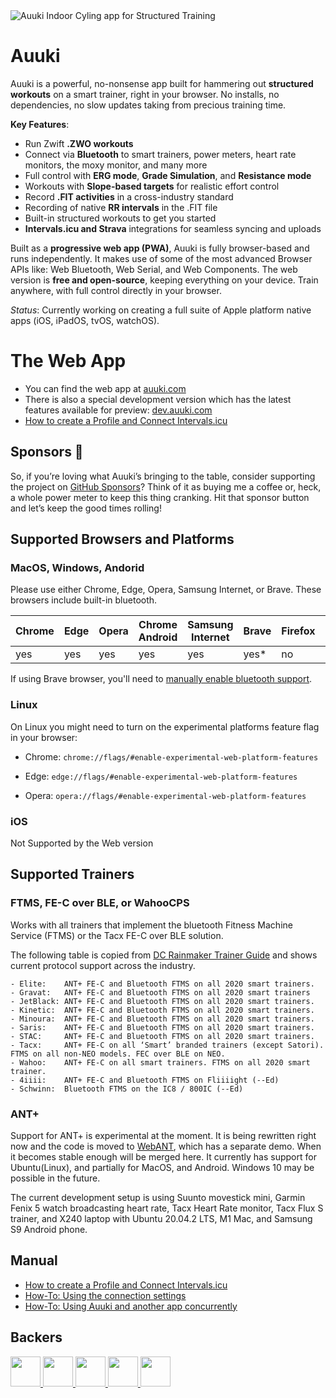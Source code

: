 <img alt="Auuki Indoor Cyling app for Structured Training" src="https://github.com/user-attachments/assets/cc75ba55-258f-493d-8cc1-5f8326134629" />

# Auuki
Auuki is a powerful, no-nonsense app built for hammering out **structured workouts** on a smart trainer, right in your browser. No installs, no dependencies, no slow updates taking from precious training time.

**Key Features**:
* Run Zwift **.ZWO workouts**
* Connect via **Bluetooth** to smart trainers, power meters, heart rate monitors, the moxy monitor, and many more
* Full control with **ERG mode**, **Grade Simulation**, and **Resistance mode**
* Workouts with **Slope-based targets** for realistic effort control
* Record **.FIT activities** in a cross-industry standard
* Recording of native **RR intervals** in the .FIT file
* Built-in structured workouts to get you started
* **Intervals.icu and Strava** integrations for seamless syncing and uploads

Built as a **progressive web app (PWA)**, Auuki is fully browser-based and runs independently. It makes use of some of the most advanced Browser APIs like: Web Bluetooth, Web Serial, and Web Components. The web version is **free and open-source**, keeping everything on your device.
Train anywhere, with full control directly in your browser.

_Status_: Currently working on creating a full suite of Apple platform native apps (iOS, iPadOS, tvOS, watchOS).

# The Web App
- You can find the web app at [auuki.com](https://auuki.com)
- There is also a special development version which has the latest features available for preview: [dev.auuki.com](https://dev.auuki.com)
- [How to create a Profile and Connect Intervals.icu](https://forum.intervals.icu/t/auuki-com-intervals-icu-integration/87105)

## Sponsors 💖
So, if you’re loving what Auuki’s bringing to the table, consider supporting the project on [GitHub Sponsors](https://github.com/sponsors/dvmarinoff)? Think of it as buying me a coffee or, heck, a whole power meter to keep this thing cranking. Hit that sponsor button and let’s keep the good times rolling!

## Supported Browsers and Platforms

### MacOS, Windows, Andorid 

Please use either Chrome, Edge, Opera, Samsung Internet, or Brave. These browsers include built-in bluetooth.

| Chrome | Edge | Opera | Chrome Android | Samsung Internet | Brave | Firefox | Safari | Safari iOS | Chrome iOS |
|--------|------|-------|----------------|------------------|-------|---------|--------|------------|------------|
| yes    | yes  | yes   | yes            | yes              | yes*  | no      | no     | no         | no         |

If using Brave browser, you'll need to [manually enable bluetooth support](https://community.brave.com/t/can-you-enable-web-bluetooth-api-in-brave/522553/2).

### Linux
On Linux you might need to turn on the experimental platforms feature flag in your browser:

- Chrome: `chrome://flags/#enable-experimental-web-platform-features`

- Edge: `edge://flags/#enable-experimental-web-platform-features`

- Opera: `opera://flags/#enable-experimental-web-platform-features`

### iOS
Not Supported by the Web version

## Supported Trainers

### FTMS, FE-C over BLE, or WahooCPS

Works with all trainers that implement the bluetooth Fitness Machine Service (FTMS) or the Tacx FE-C over BLE solution.

The following table is copied from [DC Rainmaker Trainer Guide](https://www.dcrainmaker.com/2020/11/smart-cycle-trainer-recommendations-guide-winter.html/#technical-considerations) and shows current protocol support across the industry.

```
- Elite:    ANT+ FE-C and Bluetooth FTMS on all 2020 smart trainers.
- Gravat:   ANT+ FE-C and Bluetooth FTMS on all 2020 smart trainers
- JetBlack: ANT+ FE-C and Bluetooth FTMS on all 2020 smart trainers.
- Kinetic:  ANT+ FE-C and Bluetooth FTMS on all 2020 smart trainers.
- Minoura:  ANT+ FE-C and Bluetooth FTMS on all 2020 smart trainers.
- Saris:    ANT+ FE-C and Bluetooth FTMS on all 2020 smart trainers.
- STAC:     ANT+ FE-C and Bluetooth FTMS on all 2020 smart trainers.
- Tacx:     ANT+ FE-C on all ‘Smart’ branded trainers (except Satori). FTMS on all non-NEO models. FEC over BLE on NEO.
- Wahoo:    ANT+ FE-C on all smart trainers. FTMS on all 2020 smart trainer.
- 4iiii:    ANT+ FE-C and Bluetooth FTMS on Fliiiight (--Ed)
- Schwinn:  Bluetooth FTMS on the IC8 / 800IC (--Ed)
```

### ANT+

Support for ANT+ is experimental at the moment. It is being rewritten right now and the code is moved to [WebANT](https://github.com/dvmarinoff/WebANT), which has a separate demo. When it becomes stable enough will be merged here. It currently has support for Ubuntu(Linux), and partially for MacOS, and Android. Windows 10 may be possible in the future.


The current development setup is using Suunto movestick mini, Garmin Fenix 5 watch broadcasting heart rate,
Tacx Heart Rate monitor, Tacx Flux S trainer, and X240 laptop with Ubuntu 20.04.2 LTS, M1 Mac, and Samsung S9 Android phone.

## Manual
- [How to create a Profile and Connect Intervals.icu](https://forum.intervals.icu/t/auuki-com-intervals-icu-integration/87105)
- [How-To: Using the connection settings](https://github.com/dvmarinoff/Auuki/discussions/91)
- [How-To: Using Auuki and another app concurrently](https://github.com/dvmarinoff/Auuki/discussions/101)

## Backers
<div>
    <a href="https://github.com/KlausMu" target="_blank">
        <img style="display: inline-block;" src="https://avatars.githubusercontent.com/u/14290221?v=4" width="48" height="48" />
    </a>
    <a href="https://github.com/TClin76" target="_blank">
        <img style="display: inline-block;" src="https://avatars.githubusercontent.com/u/96434118?v=4" width="48" height="48" />
    </a>
    <a href="https://github.com/fvolcic" target="_blank">
        <img style="display: inline-block;" src="https://avatars.githubusercontent.com/u/59806465?s=64&v=4" width="48" height="48" />
    </a>
    <a href="https://github.com/napfbike" target="_blank">
        <img style="display: inline-block;" src="https://avatars.githubusercontent.com/u/192727271?v=4" width="48" height="48" />
    </a>
    <a href="https://github.com/sharalds" target="_blank">
        <img style="display: inline-block;" src="https://avatars.githubusercontent.com/u/25537910?v=4" width="48" height="48" />
    </a>
</div>
